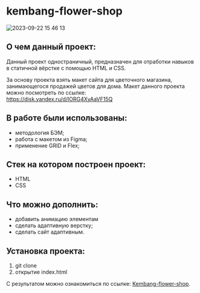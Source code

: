 # kembang-flower-shop
![2023-09-22 15 46 13](https://github.com/rocketsaladgirl/kembang-flower-shop/assets/114432448/61b1aa6e-2741-463a-9e14-7c8839a24634)

## О чем данный проект:

Данный проект одностраничный, предназначен для отработки навыков в статичной вёрстке с помощью HTML и CSS. 

За основу проекта взять макет сайта для цветочного магазина, занимающегося продажей цветов для дома. Макет данного проекта можно посмотреть по ссылке:  
https://disk.yandex.ru/d/IORG4XyAaVF15Q

## В работе были использованы:
+ методология БЭМ;
+ работа с макетом из Figma;
+ применение GRID и Flex;

## Стек на котором построен проект:
+ HTML
+ CSS

## Что можно дополнить:
+ добавить анимацию элементам
+ сделать адаптивную верстку;
+ сделать сайт адаптивным.

## Установка проекта:
1. git clone
2. открытие index.html

С результатом можно ознакомиться по ссылке: [Kembang-flower-shop]().
